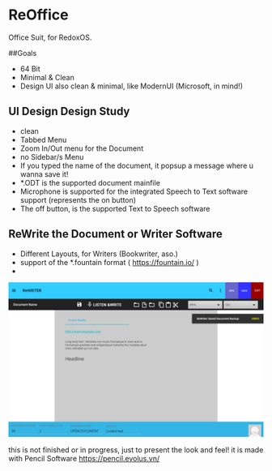 # ReOffice
Office Suit, for RedoxOS.


##Goals

- 64 Bit
- Minimal & Clean
- Design UI also clean & minimal, like ModernUI (Microsoft, in mind!)

## UI Design Design Study

- clean
- Tabbed Menu
- Zoom In/Out menu for the Document
- no Sidebar/s Menu
- If you typed the name of the document, it popsup a message where u wanna save it!
- *.ODT is the supported document mainfile
- Microphone is supported for the integrated Speech to Text software support (represents the on button)
- The off button, is the supported Text to Speech software

## ReWrite the Document or Writer Software

- Different Layouts, for Writers (Bookwriter, aso.)
- support of the *.fountain format ( https://fountain.io/ )
- 

![Screenshot](ReWriter.png)

this is not finished or in progress, just to present the look and feel!
it is made with Pencil Software
https://pencil.evolus.vn/
